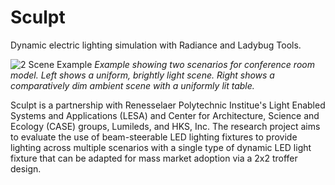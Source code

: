 # Sculpt
Dynamic electric lighting simulation with Radiance and Ladybug Tools.

![2 Scene Example](docs/example_conf.png "Example")
*Example showing two scenarios for conference room model. Left shows a uniform, brightly light scene. Right shows a comparatively dim ambient scene with a uniformly lit table.*

Sculpt is a partnership with Renesselaer Polytechnic Institue's Light Enabled Systems and Applications (LESA) and Center for Architecture, Science and Ecology (CASE) groups, Lumileds, and HKS, Inc. The research project aims to evaluate the use of beam-steerable LED lighting fixtures to provide lighting across multiple scenarios with a single type of dynamic LED light fixture that can be adapted for mass market adoption via a 2x2 troffer design.